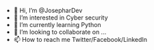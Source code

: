 - 👋 Hi, I’m @JosepharDev
- 👀 I’m interested in Cyber security 
- 🌱 I’m currently learning Python 
- 💞️ I’m looking to collaborate on ...
- 📫 How to reach me Twitter/Facebook/LinkedIn 

<!---
JosepharDev/JosepharDev is a ✨ special ✨ repository because its `README.md` (this file) appears on your GitHub profile.
You can click the Preview link to take a look at your changes.
--->
